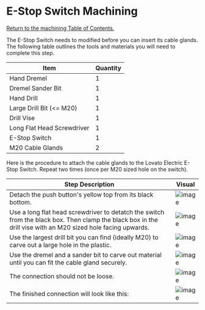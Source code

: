 # E-Stop Switch Machining

[Return to the machining Table of Contents.](https://github.com/EmiliaPsacharopoulos/Quadruped-8dof-Robot/tree/main/Machining#table-of-contents)

The E-Stop Switch needs to modified before you can insert its cable glands. The following table outlines the tools and materials you will need to complete this step.

| Item | Quantity |
| --- | --- |
| Hand Dremel | 1 |
| Dremel Sander Bit | 1 |
| Hand Drill | 1 |
| Large Drill Bit (<= M20) | 1 |
| Drill Vise | 1 |
| Long Flat Head Screwdriver | 1 |
| E-Stop Switch | 1 |
| M20 Cable Glands | 2 |

Here is the procedure to attach the cable glands to the Lovato Electric E-Stop Switch. Repeat two times (once per M20 sized hole on the switch).

| Step Description | Visual | 
| --- | --- |
| Detach the push button's yellow top from its black bottom. | ![image](https://user-images.githubusercontent.com/84528674/119875950-58bd5480-bef5-11eb-9524-32227026a465.png) |
| Use a long flat head screwdriver to detatch the switch from the black box. Then clamp the black box in the drill vise with an M20 sized hole facing upwards. | ![image](https://user-images.githubusercontent.com/84528674/119876113-87d3c600-bef5-11eb-9f75-74133c8d558d.png) |
| Use the largest drill bit you can find (ideally M20) to carve out a large hole in the plastic. | ![image](https://user-images.githubusercontent.com/84528674/119876296-bd78af00-bef5-11eb-9e0f-318783961d00.png) |
| Use the dremel and a sander bit to carve out material until you can fit the cable gland securely. | ![image](https://user-images.githubusercontent.com/84528674/119876433-e436e580-bef5-11eb-8f8d-939184960c1c.png) |
| The connection should not be loose. | ![image](https://user-images.githubusercontent.com/84528674/119876725-2e1fcb80-bef6-11eb-9e63-ede8767a09ff.png) |
| The finished connection will look like this: | ![image](https://user-images.githubusercontent.com/84528674/119877501-1e54b700-bef7-11eb-84ba-083178e25257.png) |
